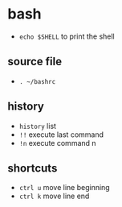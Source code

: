 # bash

- `echo $SHELL` to print the shell

## source file

- `. ~/bashrc`

## history

- `history` list
- `!!` execute last command
- `!n` execute command n

## shortcuts

- `ctrl u` move line beginning
- `ctrl k` move line end